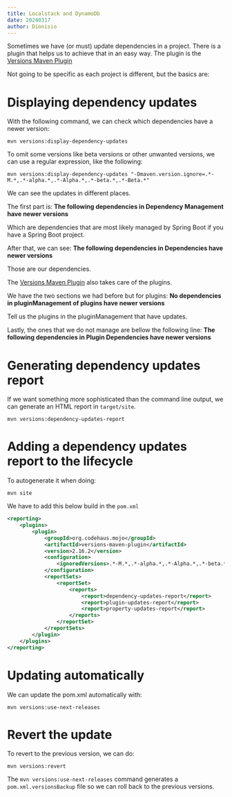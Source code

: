 ```yaml
---
title: Localstack and DynamoDb
date: 20240317
author: Dionisio
---
```


Sometimes we have (or must) update dependencies in a project. There is a plugin
that helps us to achieve that in an easy way.
The plugin is the [Versions Maven Plugin](https://www.mojohaus.org/versions/versions-maven-plugin/index.htm)

Not going to be specific as each project is different, but the basics are:

# Displaying dependency updates

With the following command,
we can check which dependencies have a newer version:

```shell
mvn versions:display-dependency-updates
```

To omit some versions like beta versions or other unwanted versions, we can use
a regular expression, like the following:

```shell
mvn versions:display-dependency-updates "-Dmaven.version.ignore=.*-M.*,.*-alpha.*,.*-Alpha.*,.*-beta.*,.*-Beta.*"
```

We can see the updates in different places.

The first part is:
**The following dependencies in Dependency Management have newer versions**

Which are dependencies that are most likely managed by Spring Boot if you have
a Spring Boot project.

After that, we can see:
**The following dependencies in Dependencies have newer versions**

Those are our dependencies.

The [Versions Maven Plugin](https://www.mojohaus.org/versions/versions-maven-plugin/index.htm)
also takes care of the plugins.

We have the two sections we had before but for plugins:
**No dependencies in pluginManagement of plugins have newer versions**

Tell us the plugins in the pluginManagement that have updates.

Lastly, the ones that we do not manage are bellow the following line:
**The following dependencies in Plugin Dependencies have newer versions**

# Generating dependency updates report

If we want something more sophisticated than the command line output, we can
generate an HTML report in `target/site`.

```shell
mvn versions:dependency-updates-report
```

# Adding a dependency updates report to the lifecycle

To autogenerate it when doing:

```shell
mvn site
```

We have to add this below build in the `pom.xml`

```xml
<reporting>
    <plugins>
        <plugin>
            <groupId>org.codehaus.mojo</groupId>
            <artifactId>versions-maven-plugin</artifactId>
            <version>2.16.2</version>
            <configuration>
                <ignoredVersions>.*-M.*,.*-alpha.*,.*-Alpha.*,.*-beta.*,.*-Beta.*</ignoredVersions>
            </configuration>
            <reportSets>
                <reportSet>
                    <reports>
                        <report>dependency-updates-report</report>
                        <report>plugin-updates-report</report>
                        <report>property-updates-report</report>
                    </reports>
                </reportSet>
            </reportSets>
        </plugin>
    </plugins>
</reporting>
```

# Updating automatically

We can update the pom.xml automatically with:

```shell
mvn versions:use-next-releases
```

# Revert the update

To revert to the previous version, we can do:

```shell
mvn versions:revert
```

The `mvn versions:use-next-releases` command generates a
`pom.xml.versionsBackup` file so we can roll back to the previous versions.
